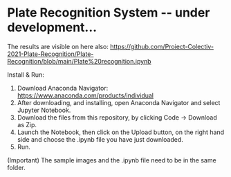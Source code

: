 # Plate Recognition System -- under development...
The results are visible on here also: https://github.com/Proiect-Colectiv-2021-Plate-Recognition/Plate-Recognition/blob/main/Plate%20recognition.ipynb

Install & Run:
  1. Download Anaconda Navigator: https://www.anaconda.com/products/individual
  2. After downloading, and installing, open Anaconda Navigator and select Jupyter Notebook.
  3. Download the files from this repository, by clicking Code -> Download as Zip.
  4. Launch the Notebook, then click on the Upload button, on the right hand side and choose the .ipynb file you have just downloaded.
  5. Run.
  
(Important) The sample images and the .ipynb file need to be in the same folder.
